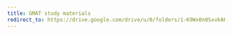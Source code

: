```yaml
---
title: GMAT study materials
redirect_to: https://drive.google.com/drive/u/0/folders/1-K9Wx0n0SxvkAEWzatCOyNAVaUUqUUtM
---
```

